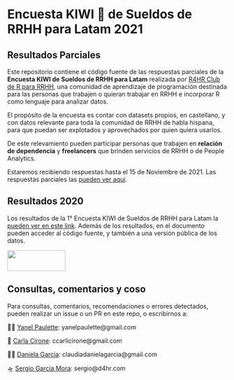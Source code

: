 # Encuesta KIWI :kiwi_fruit: de Sueldos de RRHH para Latam 2021

## Resultados Parciales

Este repositorio contiene el código fuente de las respuestas parciales de la **Encuesta KIWI de Sueldos de RRHH para Latam** realizada por [R4HR Club de R para RRHH](https://r4hr.club/), una comunidad de aprendizaje de programación destinada para las personas que trabajen o quieran trabajar en RRHH e incorporar R como lenguaje para analizar datos.

El propósito de la encuesta es contar con datasets propios, en castellano, y con datos relevante para toda la comunidad de RRHH de habla hispana, para que puedan ser explotados y aprovechados por quien quiera usarlos.

De este relevamiento pueden participar personas que trabajen en **relación de dependencia** y **freelancers** que brinden servicios de RRHH o de People Analytics.

Estaremos recibiendo respuestas hasta el 15 de Noviembre de 2021. Las respuestas parciales las [pueden ver aquí](https://kiwi-parcial.netlify.app/#1).

## Resultados 2020

Los resultados de la 1° Encuesta KIWI de Sueldos de RRHH para Latam la [pueden ver en este link](https://rpubs.com/Data4HR/encuesta-kiwi-2020). Además de los resultados, en el documento pueden acceder al código fuente, y también a una versión pública de los datos.

<img src="https://www.enter.co/wp-content/uploads/2016/11/Atribuci%C3%B3n.png" width="133" height="47"/>

## Consultas, comentarios y coso

Para consultas, comentarios, recomendaciones o errores detectados, pueden realizar un issue o un PR en este repo, o escribirnos a:

:woman_teacher: [Yanel Paulette](https://www.linkedin.com/in/yanelpaulette/): yanelpaulette\@gmail.com

:rocket: [Carla Cirone](https://www.linkedin.com/in/carla-cirone-0566b095/): ccarlicirone\@gmail.com

:woman_astronaut: [Daniela Garcia](https://www.linkedin.com/in/claudiadanielagarcia/): claudiadanielagarcia\@gmail.com

:flying_saucer: [Sergio Garcia Mora](https://www.linkedin.com/in/sergiogarciamora/): sergio\@d4hr.com
